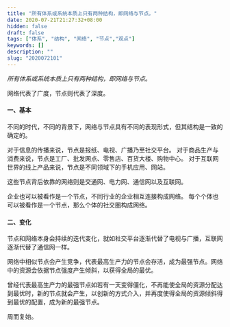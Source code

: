 ```yaml
---
title: "所有体系或系统本质上只有两种结构，即网络与节点。"
date: 2020-07-21T21:27:32+08:00
hidden: false
draft: false
tags: ["体系", "结构", "网络", "节点","观点"]
keywords: []
description: ""
slug: "2020072101"
---
```


*所有体系或系统本质上只有两种结构，即网络与节点。*

网络代表了广度，节点则代表了深度。

#### 一、基本
不同的时代，不同的背景下，网络与节点具有不同的表现形式，但其结构是一致的确定的。

对于信息的传播来说，节点是报纸、电视、广播乃至社交平台。
对于商品生产与消费来说，节点是工厂、批发网点、零售店、百货大楼、购物中心。
对于互联网世界的线上产品来说，节点是不同领域下的手机应用、网站。

这些节点背后依靠的网络则是交通网、电力网、通信网以及互联网。

企业也可以被看作是一个节点，不同行业的企业相互连接构成网络。
每个个体也可以被看作是一个节点，那么个体的社交圈构成网络。

#### 二、变化
节点和网络本身会持续的迭代变化，就如社交平台逐渐代替了电视与广播，互联网逐渐代替了通信网一样。

网络中相似节点会产生竞争，代表最高生产力的节点会存活，成为最强节点。网络中的资源会依据节点强度产生倾斜，以获得全局的最优。

曾经代表最高生产力的最强节点如若有一天变得僵化，不再能使全局的资源分配达到最优时，新的节点就会产生，以创新的方式介入，并再度使得全局的资源倾斜得到最优的配置，成为新的最强节点。

周而复始。